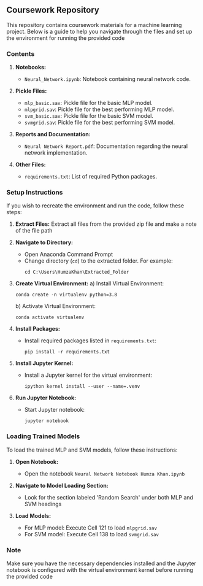 ## Coursework Repository
This repository contains coursework materials for a machine learning project. Below is a guide to help you navigate through the files and set up the environment for running the provided code

### Contents
1. **Notebooks:**
   - `Neural_Network.ipynb`: Notebook containing neural network code.
   
2. **Pickle Files:**
   - `mlp_basic.sav`: Pickle file for the basic MLP model.
   - `mlpgrid.sav`: Pickle file for the best performing MLP model.
   - `svm_basic.sav`: Pickle file for the basic SVM model.
   - `svmgrid.sav`: Pickle file for the best performing SVM model.
   
3. **Reports and Documentation:**
   - `Neural Network Report.pdf`: Documentation regarding the neural network implementation.
   
4. **Other Files:**
   - `requirements.txt`: List of required Python packages.

### Setup Instructions
If you wish to recreate the environment and run the code, follow these steps:

1. **Extract Files:** Extract all files from the provided zip file and make a note of the file path

2. **Navigate to Directory:**
   - Open Anaconda Command Prompt
   - Change directory (`cd`) to the extracted folder. For example:
     ```
     cd C:\Users\HumzaKhan\Extracted_Folder
     ```

3. **Create Virtual Environment:**
   a) Install Virtual Environment:
      ```
      conda create -n virtualenv python=3.8
      ```
   b) Activate Virtual Environment:
      ```
      conda activate virtualenv
      ```
      
4. **Install Packages:**
   - Install required packages listed in `requirements.txt`:
     ```
     pip install -r requirements.txt
     ```
     
5. **Install Jupyter Kernel:**
   - Install a Jupyter kernel for the virtual environment:
     ```
     ipython kernel install --user --name=.venv
     ```

6. **Run Jupyter Notebook:**
   - Start Jupyter notebook:
     ```
     jupyter notebook
     ```

### Loading Trained Models
To load the trained MLP and SVM models, follow these instructions:

1. **Open Notebook:**
   - Open the notebook `Neural Network Notebook Humza Khan.ipynb`

2. **Navigate to Model Loading Section:**
   - Look for the section labeled 'Random Search' under both MLP and SVM headings

3. **Load Models:**
   - For MLP model: Execute Cell 121 to load `mlpgrid.sav`
   - For SVM model: Execute Cell 138 to load `svmgrid.sav`

### Note
Make sure you have the necessary dependencies installed and the Jupyter notebook is configured with the virtual environment kernel before running the provided code
